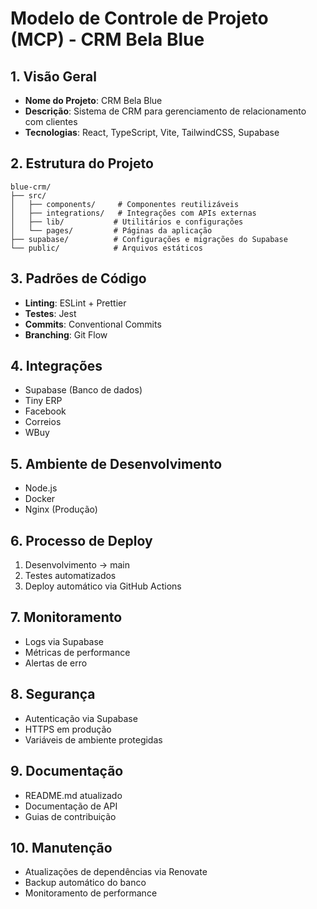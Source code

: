 # Modelo de Controle de Projeto (MCP) - CRM Bela Blue

## 1. Visão Geral
- **Nome do Projeto**: CRM Bela Blue
- **Descrição**: Sistema de CRM para gerenciamento de relacionamento com clientes
- **Tecnologias**: React, TypeScript, Vite, TailwindCSS, Supabase

## 2. Estrutura do Projeto
```
blue-crm/
├── src/
│   ├── components/     # Componentes reutilizáveis
│   ├── integrations/   # Integrações com APIs externas
│   ├── lib/           # Utilitários e configurações
│   └── pages/         # Páginas da aplicação
├── supabase/          # Configurações e migrações do Supabase
└── public/            # Arquivos estáticos
```

## 3. Padrões de Código
- **Linting**: ESLint + Prettier
- **Testes**: Jest
- **Commits**: Conventional Commits
- **Branching**: Git Flow

## 4. Integrações
- Supabase (Banco de dados)
- Tiny ERP
- Facebook
- Correios
- WBuy

## 5. Ambiente de Desenvolvimento
- Node.js
- Docker
- Nginx (Produção)

## 6. Processo de Deploy
1. Desenvolvimento → main
2. Testes automatizados
3. Deploy automático via GitHub Actions

## 7. Monitoramento
- Logs via Supabase
- Métricas de performance
- Alertas de erro

## 8. Segurança
- Autenticação via Supabase
- HTTPS em produção
- Variáveis de ambiente protegidas

## 9. Documentação
- README.md atualizado
- Documentação de API
- Guias de contribuição

## 10. Manutenção
- Atualizações de dependências via Renovate
- Backup automático do banco
- Monitoramento de performance 